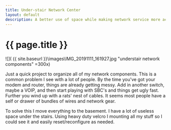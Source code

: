 ```yaml
---
title: Under-stair Network Center 
layout: default
description: A better use of space while making network service more accessible. 
---
```


# {{ page.title }}

![]( {{ site.baseurl }}\images\IMG_20191111_161927.jpg "understair network components" =300x)


Just a quick project to organize all of my network components.  This is a common problem I see with a lot of people.  By the time you've got your modem and router, things are already getting messy.  Add in another switch, maybe a VOIP, and then start playing with SBC's and things get ugly fast.  Further you wind up with a rats' nest of cables.  It seems most people have a self or drawer of bundles of wires and network gear.

To solve this I move everything to the basement.  I have a lot of useless space under the stairs. Using heavy duty velcro I mounting all my stuff so I could see it and easily reset/reconfigure as needed.
